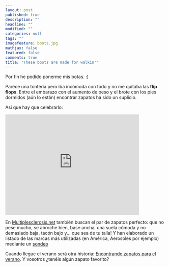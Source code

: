 ```yaml
---
layout: post
published: true
description: ""
headline: ""
modified: ""
categories: null
tags: ""
imagefeature: boots.jpg
mathjax: false
featured: false
comments: true
title: "These boots are made for walkin'"
---
```


Por fin he podido ponerme mis botas. :)

Parece una tontería pero iba incómoda con todo y no me quitaba las **flip flops**. Entre el embarazo con el aumento de peso y el brote con los pies dormidos (aún lo están) encontrar zapatos ha sido un suplicio.

Así que hay que celebrarlo:

<div class="center">
<iframe width="420" height="315" src="https://www.youtube.com/embed/SbyAZQ45uww" frameborder="0" allowfullscreen></iframe>
</div>

En [Multiplesclerosis.net](http://multiplesclerosis.net/living-with-ms/) también buscan el par de zapatos perfecto: que no pese mucho, se abroche bien, base ancha, una suela cómoda y no demasiado baja, tacón bajo y... que sea de tu talla! Y han elaborado un listado de las marcas más utilizadas (en América, Aerosoles por ejemplo) mediante un [sondeo](http://multiplesclerosis.net/living-with-ms/search-perfect-pair-shoes/)

Cuando llegue el verano será otra historia: [Encontrando zapatos para el verano](http://multiplesclerosis.net/living-with-ms/community-thoughts-finding-shoes-for-the-summer/). Y vosotros ¿tenéis algún zapato favorito?
